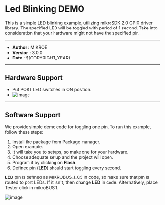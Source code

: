 # Led Blinking DEMO

This is a simple LED blinking example, utilizing mikroSDK 2.0 GPIO driver library.
The specified LED will be toggled with period of 1 second. Take into consideration that your hardware
might not have the specified pin.

---

- **Author**      : MIKROE
- **Version**     : 3.0.0
- **Date**        : ${COPYRIGHT_YEAR}.

---

## Hardware Support

- Put PORT LED switches in ON position.
- ![image](https://download.mikroe.com/images/mikrosdk/v2/demos/demo_port_leds_switch.png)

---

## Software Support

We provide simple demo code for toggling one pin. To run this example, follow these steps:

1. Install the package from Package manager.
2. Open example.
3. It will take you to setups, so make one for your hardware.
4. Choose adequate setup and the project will open.
5. Program it by clicking on **Flash**.
6. Defined pin (**LED**) should start toggling every second.

**LED** pin is defined as MIKROBUS_1_CS in code, so make sure that pin is routed to port LEDs.
If it isn't, then change **LED** in code. Alternatively, place Tester click in mikroBUS 1.

![image](https://download.mikroe.com/images/mikrosdk/v2/demos/demoledblinking/demo_led_blinking_tester_click.png)
